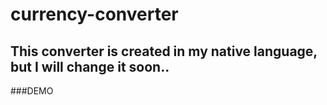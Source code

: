 # currency-converter
## This converter is created in my native language, but I will change it soon..

###DEMO
